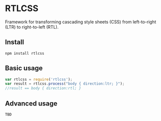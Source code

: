 RTLCSS
======
Framework for transforming cascading style sheets (CSS) from left-to-right (LTR) to right-to-left (RTL).


## Install
    npm install rtlcss

## Basic usage
```javascript
var rtlcss = require('rtlcss');
var result = rtlcss.process("body { direction:ltr; }");
//result == body { direction:rtl; }
```

## Advanced usage
    TBD
